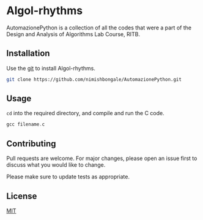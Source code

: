 # Algol-rhythms

AutomazionePython is a collection of all the codes that were a part of the Design and Analysis of Algorithms Lab Course, RITB.

## Installation

Use the [git](https://services.github.com/on-demand/downloads/github-git-cheat-sheet.pdf) to install Algol-rhythms.

```bash
git clone https://github.com/nimishbongale/AutomazionePython.git
```

## Usage

```cd``` into the required directory, and compile and run the C code. 
```C
gcc filename.c
```

## Contributing
Pull requests are welcome. For major changes, please open an issue first to discuss what you would like to change.

Please make sure to update tests as appropriate.

## License
[MIT](https://choosealicense.com/licenses/mit/)
